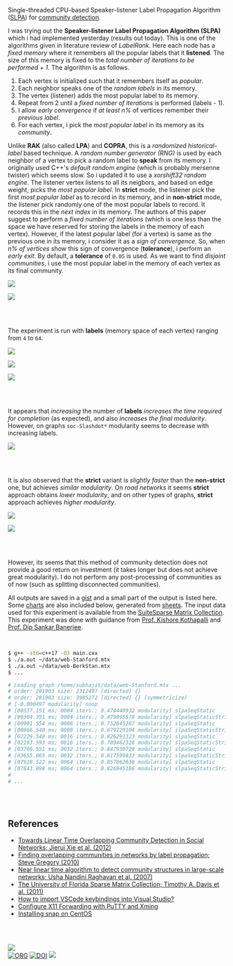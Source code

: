 Single-threaded CPU-based Speaker-listener Label Propagation Algorithm ([SLPA]) for [community detection].

I was trying out the **Speaker-listener Label Propagation Algorithm (SLPA)** which i had implemented yesterday (results out today). This is one of the algorithms given in literature review of *LabelRank*. Here each node has a *fixed memory* where it remembers all the popular labels that it **listened**. The size of this memory is fixed to the *total number of iterations to be performed + 1*. The algorithm is as follows.

1. Each vertex is initialized such that it remembers itself as *popular*.
2. Each neighbor speaks one of the *random labels* in its memory.
3. The vertex (listener) adds the most popular label to its memory.
4. Repeat from 2 until a *fixed number of iterations* is performed (labels - 1).
5. I allow *early convergence* if *at least n%* of vertices remember their *previous label*.
6. For each vertex, i pick the *most popular label* in its memory as its *community*.

Unlike **RAK** (also called **LPA**) and **COPRA**, this is a *randomized* *historical-label* based technique. A *random number generator (RNG)* is used by each neighbor of a vertex to pick a random label to **speak** from its memory. I originally used C++'s *default random engine* (which is probably mersenne twister) which seems slow. So i updated it to use a *xorshift32 random engine*. The listener vertex listens to all its neigbors, and based on edge weight, picks the *most popular label*. In **strict** mode, the listener pick the first *most* *popular label* as to record in its memory, and in **non-strict** mode, the listener pick randomly one of the most popular labels to record. It records this in the *next index* in its memory. The authors of this paper suggest to perform a *fixed number of iterations* (which is one less than the space we have reserved for storing the labels in the memory of each vertex). However, if the latest popular label (for a vertex) is same as the previous one in its memory, i consider it as a *sign of convergence*. So, when *n% of vertices* show this sign of convergence (**tolerance**), i perform an *early exit*. By default, a **tolerance** of `0.05` is used. As we want to find *disjoint communities*, i use the most popular label in the memory of each vertex as its final community.

[![](https://i.imgur.com/dq8i8HX.png)][sheetp]

[![](https://i.imgur.com/eTBXvF8.png)][sheetp]

<br>
<br>

The experiment is run with **labels** (memory space of each vertex) ranging from `4` to `64`.

[![](https://i.imgur.com/wNqbbqO.png)][sheetp]

[![](https://i.imgur.com/sqP2n0M.png)][sheetp]

[![](https://i.imgur.com/gGLZXwA.png)][sheetp]

<br>
<br>

It appears that *increasing* the number of **labels** *increases the time required for* *completion* (as expected), and also *increases the final modularity*. However, on graphs `soc-Slashdot*` modularity seems to decrease with increasing labels.

[![](https://i.imgur.com/9CYJIeF.png)][sheetp]

<br>
<br>

It is also observed that the **strict** variant is *slightly faster* than the **non-strict** one, but achieves *similar modularity*. On *road networks* it seems **strict** approach obtains *lower modularity*, and on other types of graphs, **strict** approach achieves *higher modularity*.

[![](https://i.imgur.com/P0WfY3A.png)][sheetp]

[![](https://i.imgur.com/reyxFuk.png)][sheetp]

<br>
<br>

However, its seems that this method of community detection does not provide a good return on investment (it takes longer but does not achieve great modularity). I do not perform any post-processing of communities as of now (such as splitting disconnected communities).

All outputs are saved in a [gist] and a small part of the output is listed here. Some [charts] are also included below, generated from [sheets]. The input data used for this experiment is available from the [SuiteSparse Matrix Collection]. This experiment was done with guidance from [Prof. Kishore Kothapalli] and [Prof. Dip Sankar Banerjee].


[SLPA]: https://arxiv.org/abs/1202.2465
[COPRA]: https://arxiv.org/abs/0910.5516
[RAK]: https://arxiv.org/abs/0709.2938
[community detection]: https://en.wikipedia.org/wiki/Community_search
[Prof. Dip Sankar Banerjee]: https://sites.google.com/site/dipsankarban/
[Prof. Kishore Kothapalli]: https://faculty.iiit.ac.in/~kkishore/
[SuiteSparse Matrix Collection]: https://sparse.tamu.edu

<br>

```bash
$ g++ -std=c++17 -O3 main.cxx
$ ./a.out ~/data/web-Stanford.mtx
$ ./a.out ~/data/web-BerkStan.mtx
$ ...

# Loading graph /home/subhajit/data/web-Stanford.mtx ...
# order: 281903 size: 2312497 [directed] {}
# order: 281903 size: 3985272 [directed] {} (symmetricize)
# [-0.000497 modularity] noop
# [00337.151 ms; 0004 iters.; 0.474440932 modularity] slpaSeqStatic       {labels=04, tolerance=5e-02}
# [00304.351 ms; 0004 iters.; 0.479095578 modularity] slpaSeqStaticStrict {labels=04, tolerance=5e-02}
# [00901.554 ms; 0008 iters.; 0.752845287 modularity] slpaSeqStatic       {labels=08, tolerance=5e-02}
# [00866.540 ms; 0008 iters.; 0.679729104 modularity] slpaSeqStaticStrict {labels=08, tolerance=5e-02}
# [02229.548 ms; 0016 iters.; 0.826291323 modularity] slpaSeqStatic       {labels=16, tolerance=5e-02}
# [02193.593 ms; 0016 iters.; 0.789462328 modularity] slpaSeqStaticStrict {labels=16, tolerance=5e-02}
# [03706.551 ms; 0032 iters.; 0.847930729 modularity] slpaSeqStatic       {labels=32, tolerance=5e-02}
# [03655.065 ms; 0032 iters.; 0.817599833 modularity] slpaSeqStaticStrict {labels=32, tolerance=5e-02}
# [07928.522 ms; 0064 iters.; 0.857062638 modularity] slpaSeqStatic       {labels=64, tolerance=5e-02}
# [07843.098 ms; 0064 iters.; 0.826945186 modularity] slpaSeqStaticStrict {labels=64, tolerance=5e-02}
#
# ...
```

<br>
<br>


## References

- [Towards Linear Time Overlapping Community Detection in Social Networks; Jierui Xie et al. (2012)](https://link.springer.com/chapter/10.1007/978-3-642-30220-6_3)
- [Finding overlapping communities in networks by label propagation; Steve Gregory (2010)](https://iopscience.iop.org/article/10.1088/1367-2630/12/10/103018)
- [Near linear time algorithm to detect community structures in large-scale networks; Usha Nandini Raghavan et al. (2007)](https://arxiv.org/abs/0709.2938)
- [The University of Florida Sparse Matrix Collection; Timothy A. Davis et al. (2011)](https://doi.org/10.1145/2049662.2049663)
- [How to import VSCode keybindings into Visual Studio?](https://stackoverflow.com/a/62417446/1413259)
- [Configure X11 Forwarding with PuTTY and Xming](https://www.centlinux.com/2019/01/configure-x11-forwarding-putty-xming-windows.html)
- [Installing snap on CentOS](https://snapcraft.io/docs/installing-snap-on-centos)

<br>
<br>


[![](https://i.imgur.com/1dNrrfK.jpg)](https://www.youtube.com/watch?v=3X85rHyfg0k)<br>
[![ORG](https://img.shields.io/badge/org-puzzlef-green?logo=Org)](https://puzzlef.github.io)
[![DOI](https://zenodo.org/badge/562802206.svg)](https://zenodo.org/badge/latestdoi/562802206)
![](https://ga-beacon.deno.dev/G-KD28SG54JQ:hbAybl6nQFOtmVxW4if3xw/github.com/puzzlef/slpa-communities)

[gist]: https://gist.github.com/wolfram77/8730879a0220d86091fc8e7e8e4f3b5d
[charts]: https://imgur.com/a/WV5T0cQ
[sheets]: https://docs.google.com/spreadsheets/d/1wfRvU5t_F53PP7el5gp_i5vjgcx2cNOxatXmA8tO9PE/edit?usp=sharing
[sheetp]: https://docs.google.com/spreadsheets/d/e/2PACX-1vRLFqylFOh1JvkRTIq1zGx7Vpy9zb6DhyV1WANf82NV2rcKp9JwkQBlkBaTXmtmwFqgqTFyFHnoQ5qU/pubhtml
